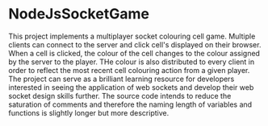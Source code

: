 # NodeJsSocketGame

This project implements a multiplayer socket colouring cell game. Multiple clients can connect to the server and click cell's displayed on their browser.
When a cell is clicked, the colour of the cell changes to the colour assigned by the server to the player. THe colour is also distributed to every client in order
to reflect the most recent cell colouring action from a given player.
The project can serve as a brilliant learning resource for developers interested in seeing the application of web sockets and develop their web socket design skills
further. The source code intends to reduce the saturation of comments and therefore the naming length of variables and functions is slightly longer but more 
descriptive.
